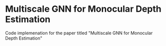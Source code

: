 # Multiscale GNN for Monocular Depth Estimation

Code implemenation for the paper titled "Multiscale GNN for Monocular Depth Estimation"